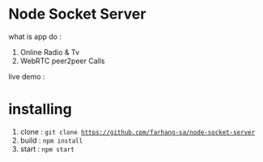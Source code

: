 # Node Socket Server

what is app do :
1. Online Radio & Tv
2. WebRTC peer2peer Calls

live demo :


# installing
1. clone : <code>git clone https://github.cpm/farhang-sa/node-socket-server</code>
2. build : <code>npm install</code>
3. start : <code>npm start</code>
